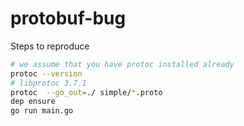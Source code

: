# protobuf-bug

Steps to reproduce

```bash
# we assume that you have protoc installed already
protoc --version
# libprotoc 3.7.1
protoc  --go_out=./ simple/*.proto
dep ensure
go run main.go
```

